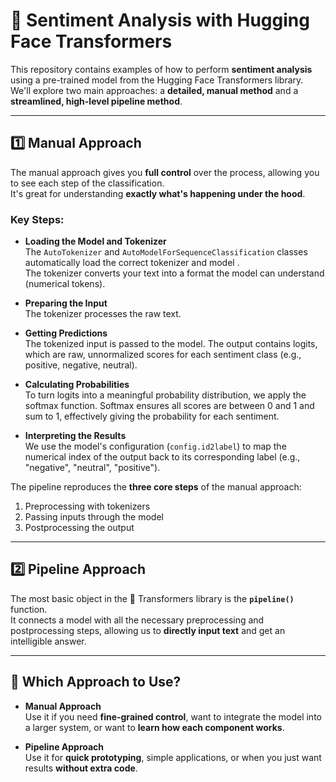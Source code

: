 # 📝 Sentiment Analysis with Hugging Face Transformers

This repository contains examples of how to perform **sentiment analysis** using a pre-trained model from the Hugging Face Transformers library.  
We'll explore two main approaches: a **detailed, manual method** and a **streamlined, high-level pipeline method**.

---

## 1️⃣ Manual Approach

The manual approach gives you **full control** over the process, allowing you to see each step of the classification.  
It's great for understanding **exactly what's happening under the hood**.

### Key Steps:

- **Loading the Model and Tokenizer**  
  The `AutoTokenizer` and `AutoModelForSequenceClassification` classes automatically load the correct tokenizer and model .  
  The tokenizer converts your text into a format the model can understand (numerical tokens).

- **Preparing the Input**  
  The tokenizer processes the raw text.

- **Getting Predictions**  
  The tokenized input is passed to the model. The output contains logits, which are raw, unnormalized scores for each sentiment class (e.g., positive, negative, neutral).

- **Calculating Probabilities**  
  To turn logits into a meaningful probability distribution, we apply the softmax function. Softmax ensures all scores are between 0 and 1 and sum to 1, effectively giving the probability for each sentiment.

- **Interpreting the Results**  
  We use the model's configuration (`config.id2label`) to map the numerical index of the output back to its corresponding label (e.g., "negative", "neutral", "positive").
  
The pipeline reproduces the **three core steps** of the manual approach:  
1. Preprocessing with tokenizers  
2. Passing inputs through the model  
3. Postprocessing the output  
---

## 2️⃣ Pipeline Approach

The most basic object in the 🤗 Transformers library is the **`pipeline()`** function.  
It connects a model with all the necessary preprocessing and postprocessing steps, allowing us to **directly input text** and get an intelligible answer.


---

## 📝 Which Approach to Use?

- **Manual Approach**  
  Use it if you need **fine-grained control**, want to integrate the model into a larger system, or want to **learn how each component works**.

- **Pipeline Approach**  
  Use it for **quick prototyping**, simple applications, or when you just want results **without extra code**.

